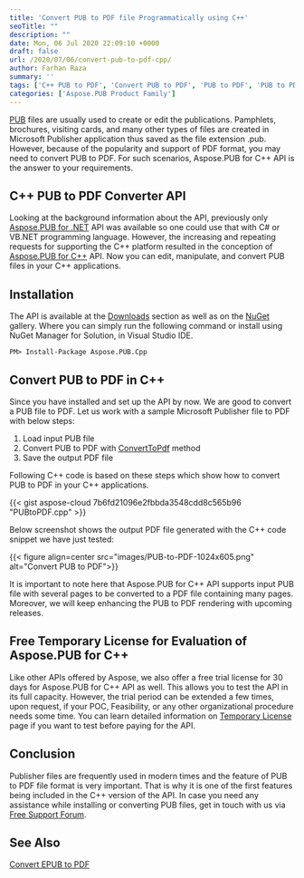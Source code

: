 ```yaml
---
title: 'Convert PUB to PDF file Programmatically using C++'
seoTitle: ""
description: ""
date: Mon, 06 Jul 2020 22:09:10 +0000
draft: false
url: /2020/07/06/convert-pub-to-pdf-cpp/
author: Farhan Raza
summary: ''
tags: ['C++ PUB to PDF', 'Convert PUB to PDF', 'PUB to PDF', 'PUB to PDF C++', 'Publisher to PDF']
categories: ['Aspose.PUB Product Family']
---
```


[PUB][1] files are usually used to create or edit the publications. Pamphlets, brochures, visiting cards, and many other types of files are created in Microsoft Publisher application thus saved as the file extension .pub. However, because of the popularity and support of PDF format, you may need to convert PUB to PDF. For such scenarios, Aspose.PUB for C++ API is the answer to your requirements.

## C++ PUB to PDF Converter API

Looking at the background information about the API, previously only [Aspose.PUB for .NET][2] API was available so one could use that with C# or VB.NET programming language. However, the increasing and repeating requests for supporting the C++ platform resulted in the conception of [Aspose.PUB for C++][3] API. Now you can edit, manipulate, and convert PUB files in your C++ applications.

## Installation

The API is available at the [Downloads][4] section as well as on the [NuGet][5] gallery. Where you can simply run the following command or install using NuGet Manager for Solution, in Visual Studio IDE.

```
PM> Install-Package Aspose.PUB.Cpp
```

## Convert PUB to PDF in C++

Since you have installed and set up the API by now. We are good to convert a PUB file to PDF. Let us work with a sample Microsoft Publisher file to PDF with below steps:

1.  Load input PUB file
2.  Convert PUB to PDF with [ConvertToPdf][6] method
3.  Save the output PDF file

Following C++ code is based on these steps which show how to convert PUB to PDF in your C++ applications.

{{< gist aspose-cloud 7b6fd21096e2fbbda3548cdd8c565b96 "PUBtoPDF.cpp" >}}

Below screenshot shows the output PDF file generated with the C++ code snippet we have just tested:



{{< figure align=center src="images/PUB-to-PDF-1024x605.png" alt="Convert PUB to PDF">}}


It is important to note here that Aspose.PUB for C++ API supports input PUB file with several pages to be converted to a PDF file containing many pages. Moreover, we will keep enhancing the PUB to PDF rendering with upcoming releases.

## Free Temporary License for Evaluation of Aspose.PUB for C++

Like other APIs offered by Aspose, we also offer a free trial license for 30 days for Aspose.PUB for C++ API as well. This allows you to test the API in its full capacity. However, the trial period can be extended a few times, upon request, if your POC, Feasibility, or any other organizational procedure needs some time. You can learn detailed information on [Temporary License][7] page if you want to test before paying for the API.

## Conclusion

Publisher files are frequently used in modern times and the feature of PUB to PDF file format is very important. That is why it is one of the first features being included in the C++ version of the API. In case you need any assistance while installing or converting PUB files, get in touch with us via [Free Support Forum][8].

## See Also

[Convert EPUB to PDF][9]




[1]: https://en.wikipedia.org/wiki/PUB_(file_type)
[2]: https://products.aspose.com/pub/net
[3]: https://products.aspose.com/pub/cpp
[4]: https://downloads.aspose.com/pub/cpp
[5]: https://www.nuget.org/packages/Aspose.PUB.Cpp
[6]: https://apireference.aspose.com/pub/cpp/class/aspose.pub.i_pdf_converter
[7]: https://purchase.aspose.com/temporary-license
[8]: https://forum.aspose.com/c/pub
[9]: https://blog.aspose.com/2020/06/17/epub-to-pdf-csharp/





